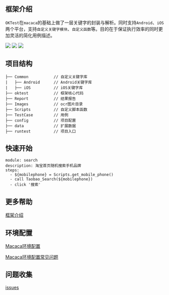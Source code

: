 ## 框架介绍

`OKTest`在`macaca`的基础上做了一层关键字的封装与解析。同时支持`Android`、`iOS`两个平台，支持`自定义关键字模块`、`自定义函数`等。目的在于保证执行效率的同时更加灵活的简化用例描述。

![](https://img.shields.io/badge/python-3.7-green) ![](https://img.shields.io/badge/node-10.16.3-blue) ![](https://img.shields.io/badge/macaca-2.2.0-lightgrey)


## 项目结构

    ├── Common           // 自定义关键字库  
    |   ├── Android      // Android关键字库  
    |   ├── iOS          // iOS关键字库   
    ├── oktest           // 框架核心代码  
    ├── Report           // 结果报告  
    ├── Images           // ocr图片目录
    ├── Scripts          // 自定义脚本函数  
    ├── TestCase         // 用例  
    ├── config           // 项目配置  
    ├── data             // 扩展数据  
    ├── runtest          // 项目入口  
   
   
## 快速开始

``` #yaml
module: search
description: 淘宝首页随机搜索手机品牌
steps:
  - ${mobilephone} = Scripts.get_mobile_phone()
  - call Taobao_Search(${mobilephone})
  - click '搜索'
```

## 更多帮助

[框架介绍](https://www.yuque.com/jodeee/kb/ywq037)


## 环境配置

[Macaca环境配置](https://macacajs.github.io/zh/guide/environment-setup.html)

[Macaca环境配置常见问题](https://www.yuque.com/jodeee/kb/ggz606)


## 问题收集

[issues](https://github.com/Jodeee/OKTest/issues)
